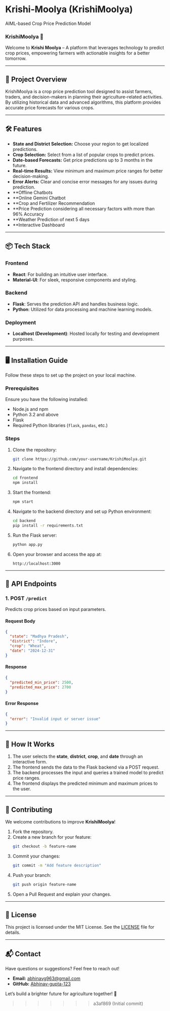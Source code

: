 # Krishi-Moolya (KrishiMoolya)  
AIML-based Crop Price Prediction Model


### KrishiMoolya 🌾  
Welcome to **Krishi Moolya** – A platform that leverages technology to predict crop prices, empowering farmers with actionable insights for a better tomorrow.  

---

## 🚀 Project Overview  
KrishiMoolya is a crop price prediction tool designed to assist farmers, traders, and decision-makers in planning their agriculture-related activities. By utilizing historical data and advanced algorithms, this platform provides accurate price forecasts for various crops.  

---

## 🛠 Features  
- **State and District Selection:** Choose your region to get localized predictions.  
- **Crop Selection:** Select from a list of popular crops to predict prices.  
- **Date-based Forecasts:** Get price predictions up to 3 months in the future.  
- **Real-time Results:** View minimum and maximum price ranges for better decision-making.  
- **Error Alerts:** Clear and concise error messages for any issues during prediction.
- **Offline Chatbots
- **Online Gemini Chatbot
- **Crop and Fertilizer Recommendation
- **Price Prediction considering all necessary factors with more than 96% Accuracy
- **Weather Prediction of next 5 days
- **Interactive Dashboard

---

## 📦 Tech Stack  
### Frontend  
- **React**: For building an intuitive user interface.  
- **Material-UI**: For sleek, responsive components and styling.  

### Backend  
- **Flask**: Serves the prediction API and handles business logic.  
- **Python**: Utilized for data processing and machine learning models.  

### Deployment  
- **Localhost (Development)**: Hosted locally for testing and development purposes.  

---

## 🖥️ Installation Guide  
Follow these steps to set up the project on your local machine.  

### Prerequisites  
Ensure you have the following installed:  
- Node.js and npm  
- Python 3.2 and above 
- Flask  
- Required Python libraries (`flask`, `pandas`, etc.)  

### Steps  
1. Clone the repository:  
   ```bash  
   git clone https://github.com/your-username/KrishiMoolya.git  
   ```  

2. Navigate to the frontend directory and install dependencies:  
   ```bash  
   cd frontend  
   npm install  
   ```  

3. Start the frontend:  
   ```bash  
   npm start  
   ```  

4. Navigate to the backend directory and set up Python environment:  
   ```bash  
   cd backend  
   pip install -r requirements.txt  
   ```  

5. Run the Flask server:  
   ```bash  
   python app.py  
   ```  

6. Open your browser and access the app at:  
   ```  
   http://localhost:3000  
   ```  

---

## 🧩 API Endpoints  

### 1. **POST `/predict`**  
Predicts crop prices based on input parameters.  

#### Request Body  
```json  
{  
  "state": "Madhya Pradesh",  
  "district": "Indore",  
  "crop": "Wheat",  
  "date": "2024-12-31"  
}  
```  

#### Response  
```json  
{  
  "predicted_min_price": 2500,  
  "predicted_max_price": 2700  
}  
```  

#### Error Response  
```json  
{  
  "error": "Invalid input or server issue"  
}  
```  

---

## 🎯 How It Works  
1. The user selects the **state**, **district**, **crop**, and **date** through an interactive form.  
2. The frontend sends the data to the Flask backend via a POST request.  
3. The backend processes the input and queries a trained model to predict price ranges.  
4. The frontend displays the predicted minimum and maximum prices to the user.  

---

## 🌟 Contributing  
We welcome contributions to improve **KrishiMoolya**!  

1. Fork the repository.  
2. Create a new branch for your feature:  
   ```bash  
   git checkout -b feature-name  
   ```  
3. Commit your changes:  
   ```bash  
   git commit -m "Add feature description"  
   ```  
4. Push your branch:  
   ```bash  
   git push origin feature-name  
   ```  
5. Open a Pull Request and explain your changes.  

---

## 📜 License  
This project is licensed under the MIT License. See the [LICENSE](LICENSE) file for details.  

---

## 📬 Contact  
Have questions or suggestions? Feel free to reach out!  
- **Email:** abhinavg963@gmail.com  
- **GitHub:** [Abhinav-gupta-123]([https://github.com/Radharamangurjar315](https://github.com/Abhinav-gupta-123))  

Let’s build a brighter future for agriculture together! 🌱  
>>>>>>> a3af869 (Initial commit)
